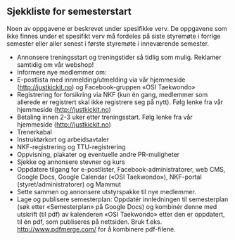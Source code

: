 ## Sjekkliste for semesterstart

Noen av oppgavene er beskrevet under spesifikke verv. De oppgavene som ikke finnes under et spesifikt verv må fordeles på siste styremøte i forrige semester eller aller senest i første styremøte i inneværende semester.

* Annonsere treningsstart og treningstider så tidlig som mulig. Reklamer samtidig om vår webshop!
* Informere nye medlemmer om:
* E-postlista med innmelding/utmelding via vår hjemmeside (http://justkickit.no) og Facebook-gruppen «OSI Taekwondo»
* Registrering for forsikring via NKF (kun én gang, medlemmer som allerede er registrert skal ikke registrere seg på nytt). Følg lenke fra vår hjemmeside (http://justkickit.no)
* Betaling innen 2-3 uker etter treningsstart. Følg lenke fra vår hjemmeside (http://justkickit.no)
* Trenerkabal
* Instruktørkort og arbeidsavtaler
* NKF-registrering og TTU-registrering
* Oppvisning, plakater og eventuelle andre PR-muligheter
* Sjekke og annonsere stevner og kurs
* Oppdatere tilgang for e-postlister, Facebook-administratorer, web CMS, Google Docs, Google Calendar («OSI Taekwondo»), NKF-portal (styret/administratorer) og Mammut
* Sette sammen og annonsere utstyrspakke til nye medlemmer.
* Lage og publisere semesterplan: Oppdatér innledningen til semesterplan (søk etter «Semesterplan» på Google Docs) og kombinér denne med utskrift (til pdf) av kalenderen «OSI Taekwondo» etter den er oppdatert, til én pdf, som publiseres på nettsiden. Bruk f.eks. http://www.pdfmerge.com/ for å kombinere pdf-filene.
  
  